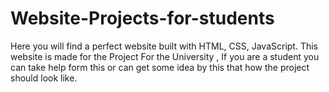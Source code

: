 # Website-Projects-for-students
Here you will find a perfect website built with HTML, CSS, JavaScript. This website is made for the Project For the University , If you are a student you can take help form this or can get some  idea by this that how the project should look like.
